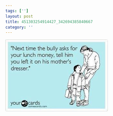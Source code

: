 ```yaml
---
tags: ['']
layout: post
title: 451303254914427_342694385840667
category: ''
---
```

![451303254914427_342694385840667](/uploads/2013-3-5-451303254914427_342694385840667.jpg)
